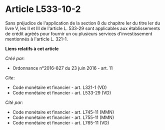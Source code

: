 # Article L533-10-2

Sans préjudice de l'application de la section 8 du chapitre Ier du titre Ier du livre V, les II et III de l'article L. 533-29
sont applicables aux établissements de crédit agréés pour fournir un ou plusieurs services d'investissement mentionnés à
l'article L. 321-1.

**Liens relatifs à cet article**

_Créé par_:

  - Ordonnance n°2016-827 du 23 juin 2016 - art. 11

_Cite_:

  - Code monétaire et financier - art. L321-1 (VD)
  - Code monétaire et financier - art. L533-29 (VD)

_Cité par_:

  - Code monétaire et financier - art. L745-11 (MMN)
  - Code monétaire et financier - art. L755-11 (MMN)
  - Code monétaire et financier - art. L765-11 (VD)
